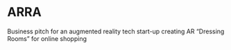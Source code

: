 # ARRA
Business pitch for an augmented reality tech start-up creating AR “Dressing Rooms” for online shopping
